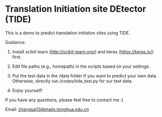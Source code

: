 # Translation Initiation site DEtector (TIDE)
This is a demo to predict translation initiation sites using TIDE.

Guidance:

1. Install scikit-learn (http://scikit-learn.org/) and keras (https://keras.io/) first.

2. Edit file paths (e.g., homepath) in the scripts based on your settings.

3. Put the test data in the /data folder if you want to predict your own data. Otherwise, directly run /codes/tide_test.py for our test data.

4. Enjoy yourself!

If you have any questions, please feel free to contact me :)

Email: zhangsai13@mails.tsinghua.edu.cn
